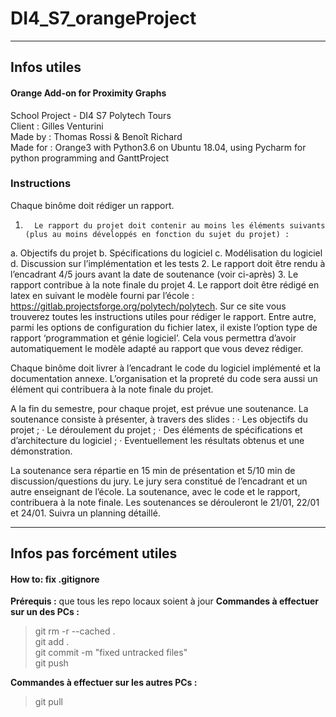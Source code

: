 DI4_S7_orangeProject
====================

----------
Infos utiles
-------------
#### Orange Add-on for Proximity Graphs
School Project - DI4 S7 Polytech Tours<br />
Client : Gilles Venturini<br />
Made by : Thomas Rossi & Benoît Richard<br />
Made for : Orange3 with Python3.6 on Ubuntu 18.04, using Pycharm for python programming and GanttProject

### Instructions
Chaque binôme doit rédiger un rapport.

1.       Le rapport du projet doit contenir au moins les éléments suivants (plus au moins développés en fonction du sujet du projet) :
  a.       Objectifs du projet
  b.       Spécifications du logiciel
  c.       Modélisation du logiciel
  d.       Discussion sur l’implémentation et les tests
2.       Le rapport doit être rendu à l’encadrant 4/5 jours avant la date de soutenance (voir ci-après)
3.       Le rapport contribue à la note finale du projet
4.       Le rapport doit être rédigé en latex en suivant le modèle fourni par l’école : https://gitlab.projectsforge.org/polytech/polytech. Sur ce site vous trouverez toutes les instructions utiles pour rédiger le rapport. Entre autre, parmi les options de configuration du fichier latex, il existe l’option type de rapport ‘programmation et génie logiciel’. Cela vous permettra d’avoir automatiquement le modèle adapté au rapport que vous devez rédiger.

Chaque binôme doit livrer à l’encadrant le code du logiciel implémenté et la documentation annexe. L’organisation et la propreté du code sera aussi un élément qui contribuera à la note finale du projet.

A la fin du semestre, pour chaque projet, est prévue une soutenance. La soutenance consiste à présenter, à travers des slides :
· Les objectifs du projet ;
· Le déroulement du projet ;
· Des éléments de spécifications et d’architecture du logiciel ;
· Eventuellement les résultats obtenus et une démonstration.

La soutenance sera répartie en 15 min de présentation et 5/10 min de discussion/questions du jury. Le jury sera constitué de l’encadrant et un autre enseignant de l’école.
La soutenance, avec le code et le rapport, contribuera à la note finale.
Les soutenances se dérouleront le 21/01, 22/01 et 24/01. Suivra un planning détaillé.

----------
Infos pas forcément utiles
-------------
#### How to: fix .gitignore

**Prérequis :** que tous les repo locaux soient à jour
**Commandes à effectuer sur un des PCs :**
> git rm -r --cached .<br />
> git add .<br />
> git commit -m "fixed untracked files"<br />
> git push<br />

**Commandes à effectuer sur les autres PCs :**
> git pull
